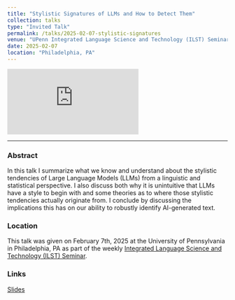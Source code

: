 ```yaml
---
title: "Stylistic Signatures of LLMs and How to Detect Them"
collection: talks
type: "Invited Talk"
permalink: /talks/2025-02-07-stylistic-signatures
venue: "UPenn Integrated Language Science and Technology (ILST) Seminar"
date: 2025-02-07
location: "Philadelphia, PA"
---
```

<iframe src="https://www.youtube.com/embed/j73X_RvufII" title="YouTube video player" frameborder="0" allow="accelerometer; autoplay; clipboard-write; encrypted-media; gyroscope; picture-in-picture; web-share" allowfullscreen></iframe>

-------
### Abstract
In this talk I summarize what we know and understand about the stylistic tendencies of Large Language Models (LLMs) from a linguistic and statistical perspective. I also discuss both why it is unintuitive that LLMs have a style to begin with and some theories as to where those stylistic tendencies actually originate from. I conclude by discussing the implications this has on our ability to robustly identify AI-generated text.

### Location
This talk was given on February 7th, 2025 at the University of Pennsylvania in Philadelphia, PA as part of the weekly [Integrated Language Science and Technology (ILST) Seminar](https://web.sas.upenn.edu/langscience/).

### Links
[Slides](https://docs.google.com/presentation/d/1jz_y1_oTkG3sXvzFnkzBTf8zgykAn60wJeZRZ0bc5JA/edit?usp=sharing)